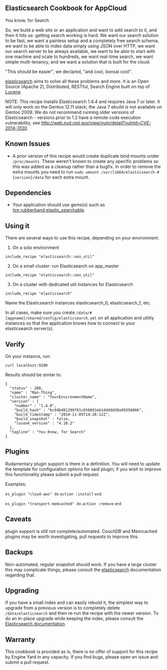 Elasticsearch Cookbook for AppCloud
---------------

You know, for Search

So, we build a web site or an application and want to add search to it, and then it hits us: getting search working is hard. We want our search solution to be fast, we want a painless setup and a completely free search schema, we want to be able to index data simply using JSON over HTTP, we want our search server to be always available, we want to be able to start with one machine and scale to hundreds, we want real-time search, we want simple multi-tenancy, and we want a solution that is built for the cloud.

"This should be easier", we declared, "and cool, bonsai cool".

[elasticsearch][2] aims to solve all these problems and more. It is an Open Source (Apache 2), Distributed, RESTful, Search Engine built on top of [Lucene][1].

NOTE: This recipe installs Elasticsearch 1.4.4 and requires Java 7 or later. It will only work on the Gentoo 12.11 stack; the Java 7 ebuild is not available on Gentoo 2009. We do not recommend running older versions of Elasticsearch - versions prior to 1.2 have a remote code execution vulnerability, see http://web.nvd.nist.gov/view/vuln/detail?vulnId=CVE-2014-3120

Known Issues
--------
- A prior version of this recipe would create duplicate bind mounts under `/proc/mounts`. These weren't known to create any specific problems so this was added as a cleanup rather than a bugfix. In order to remove the extra mounts you need to run `sudo umount /usr/lib64/elasticsearch-#{version}/data` for each extra mount.

Dependencies
--------

  * Your application should use gems(s) such as [tire][4],[rubberband][3],[elastic_searchable][5].

Using it
--------

There are several ways to use this recipe, depending on your environment.

  1. On a solo environment

``include_recipe "elasticsearch::non_util"``

  2. On a small cluster: run Elasticsearch on app_master

  ``include_recipe "elasticsearch::non_util"``

  3. On a cluster with dedicated util instances for Elasticsearch

  ``include_recipe "elasticsearch"``

  Name the Elasticsearch instances elasticsearch_0, elasticsearch_1, etc.

In all cases, make sure you create `/data/#{appname}/shared/config/elasticsearch.yml` on all application and utility instances so that the application knows how to connect to your elasticsearch server(s).


Verify
-------

On your instance, run: 

    curl localhost:9200

Results should be simlar to:

```
{
  "status" : 200,
  "name" : "Man-Thing",
  "cluster_name" : "YourEnvironmentName",
  "version" : {
    "number" : "1.4.0",
    "build_hash" : "bc94bd81298f81c656893ab1ddddd30a99356066",
    "build_timestamp" : "2014-11-05T14:26:12Z",
    "build_snapshot" : false,
    "lucene_version" : "4.10.2"
  },
  "tagline" : "You Know, for Search"
}
```

Plugins
--------

Rudamentary plugin support is there in a definition.  You will need to update the template for configuration options for said plugin; if you wish to improve this functionality please submit a pull request.  

Examples: 

``es_plugin "cloud-aws" do``
``action :install``
``end``

``es_plugin "transport-memcached" do``
``action :remove``
``end``


Caveats
--------

plugin support is still not complete/automated.  CouchDB and Memcached plugins may be worth investigating, pull requests to improve this.

Backups
--------

Non-automated, regular snapshot should work.  If you have a large cluster this may complicate things, please consult the [elasticsearch][2] documentation regarding that.

Upgrading
--------

If you have a small index and can easily rebuild it, the simplest way to upgrade from a previous version is to completely delete `/data/elasticsearch` and then re-run the recipe with the newer version. To do an in-place upgrade while keeping the index, please consult the [Elasticsearch documentation](https://www.elastic.co/guide/en/elasticsearch/reference/current/setup-upgrade.html).

Warranty
--------

This cookbook is provided as is, there is no offer of support for this
recipe by Engine Yard in any capacity.  If you find bugs, please open an
issue and submit a pull request.

[1]: http://lucene.apache.org/
[2]: http://www.elasticsearch.org/
[3]: https://github.com/grantr/rubberband
[4]: https://github.com/karmi/tire
[5]: https://github.com/wireframe/elastic_searchable/
